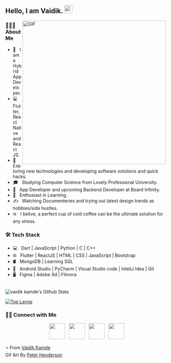 <h2> Hello, I am Vaidik. <img src="https://github.com/souvikguria98/souvikguria98/blob/master/Hi.gif" width="25"></h2>
<a href="https://dribbble.com/shots/6139167-Avento-marketing">
<img align="right" alt="GIF" src="https://cdn.dribbble.com/users/1292677/screenshots/6139167/avento.gif" width="450"/>
</a>
<h3> 👨🏻‍💻 About Me </h3>

- 🔭 &nbsp; I am a Hybrid App Developer.
- 💻 &nbsp;  Flutter, React Native and React JS.
- 🤔 &nbsp; Exploring new technologies and developing software solutions and quick hacks.
- 🎓 &nbsp; Studying Computer Science from Lovely Professional University.
- 💼 &nbsp; App Developer and upcoming Backend Developer at Board Infinity.
- 🌱 &nbsp; Enthusiast in Learning.
- ✍️ &nbsp; Watching Documenteries and trying out latest design trends as hobbies/side hustles.
- ☕ &nbsp; I belive, a perfect cup of cold coffee can be the ultimate solution for any stress. 

<h3>🛠 Tech Stack</h3>

- 💻 &nbsp; Dart | JavaScript | Python | C | C++   
- 🌐 &nbsp; Flutter | ReactJS | HTML | CSS | JavaScript | Bootstrap 
- 🛢 &nbsp; MongoDB | Learning SQL
- 🔧 &nbsp; Android Studio | PyCharm | Visual Studio code | InteliJ Idea | Git
- 🖥 &nbsp; Figma | Adobe Xd | Filmora 

<br>

<img align="center" src="https://github-readme-stats.vercel.app/api?username=vaidikkamde&include_all_commits=true&count_private=true&show_icons=true&line_height=20&title_color=7A7ADB&icon_color=2234AE&text_color=D3D3D3&bg_color=0,000000,130F40" alt="vaidik kamde's Github Stats">

</br>

[![Top Langs](https://github-readme-stats.vercel.app/api/top-langs/?username=vaidikkamde&layout=compact&text_color=daf7dc&bg_color=151515)](https://github.com/vaidikkamde/github-readme-stats)


<h3> 🤝🏻 Connect with Me </h3>

<p align="center">
&nbsp; <a href="https://twitter.com/VaidikKamde1" target="_blank" rel="noopener noreferrer"><img src="https://img.icons8.com/plasticine/100/000000/twitter.png" width="50" /></a>  
&nbsp; <a href="https://www.instagram.com/vaidik_kamde.jsx/" target="_blank" rel="noopener noreferrer"><img src="https://img.icons8.com/plasticine/100/000000/instagram-new.png" width="50" /></a>  
&nbsp; <a href="https://www.linkedin.com/in/vaidik-kamde/" target="_blank" rel="noopener noreferrer"><img src="https://img.icons8.com/plasticine/100/000000/linkedin.png" width="50" /></a>
&nbsp; <a href="mailto:vaidik16206138@gmail.com" target="_blank" rel="noopener noreferrer"><img src="https://img.icons8.com/plasticine/100/000000/gmail.png"  width="50" /></a>
</p>

⭐️ From [Vaidik Kamde](https://github.com/vaidikkamde)
<br/>
Gif Art By [Peter Henderson](https://dribbble.com/shots/6139167-Avento-marketing)
<!---
vaidikkamde/vaidikkamde is a ✨ special ✨ repository because its `README.md` (this file) appears on your GitHub profile.
You can click the Preview link to take a look at your changes.
--->
